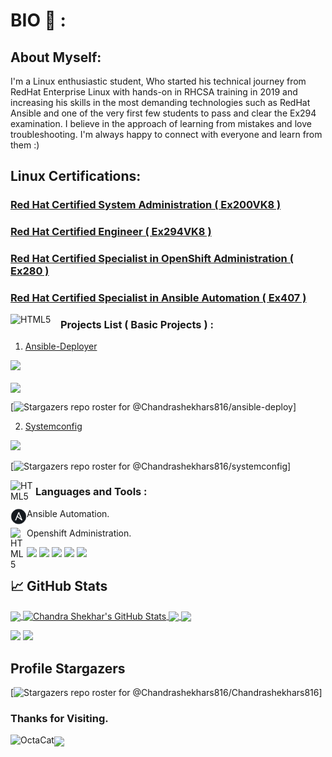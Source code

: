# BIO 🔭 :

## About Myself:

 I'm a Linux enthusiastic student, Who started his technical journey from RedHat Enterprise Linux with hands-on in RHCSA training in 2019 and increasing his skills in the most demanding technologies such as RedHat Ansible and one of the very first few students to pass and clear the Ex294 examination. I believe in the approach of learning from mistakes and love troubleshooting. I'm always happy to connect with everyone and learn from them :) 

## Linux Certifications:

### [Red Hat Certified System Administration ( Ex200VK8 ) ](https://rhtapps.redhat.com/certifications/badge/verify/3SZTEWBQRSMI4TLSAEV33ABYC4AEQU3CUPSQX2KSDXT6RW46LQ3T7ULZ55KZZ56SKO7EQ3ETTLYZQ4U5NQYTCNA62RUWOCM34WWBUYQ=)
### [Red Hat Certified Engineer ( Ex294VK8 )](https://rhtapps.redhat.com/certifications/badge/verify/3SZTEWBQRSMI4TLSAEV33ABYC4AEQU3CUPSQX2KSDXT6RW46LQ3XCZJWRJNV7ILTXVE4I6VB7OTCG4U5NQYTCNA62RUWOCM34WWBUYQ=)
### [Red Hat Certified Specialist in OpenShift Administration ( Ex280 )](https://rhtapps.redhat.com/certifications/badge/verify/3SZTEWBQRSMI4TLSAEV33ABYC4AEQU3CUPSQX2KSDXT6RW46LQ3USGMBTDNSOFVX22WYNJ63KCC3BBTAOIVCQWO7U3Z7NRP66BA673I=)
### [Red Hat Certified Specialist in Ansible Automation ( Ex407 )](https://rhtapps.redhat.com/certifications/badge/verify/3SZTEWBQRSMI4TLSAEV33ABYC4AEQU3CUPSQX2KSDXT6RW46LQ34UFHA6EGV4MX6OEQWWNEDUIWXWPUWTPNOZCAXTQD32BJ2PLFPHS3STVWDCMJUD3KGSZYJTPS2YGTCOKOWYMJRGQPNI2LHBGN6LLA2MI======)

<img align="left" alt="HTML5" width="80px" src="https://media.giphy.com/media/ZVik7pBtu9dNS/giphy.gif" />

### Projects List ( Basic Projects ) :
1. [Ansible-Deployer](https://github.com/Chandrashekhars816/ansible-deploy/blob/main/README.md)

![](https://img.shields.io/github/commit-activity/m/Chandrashekhars816/ansible-deploy)

<a href="https://github.com/Chandrashekhars816/ansible-deploy">
  <img align="center" src="https://github-readme-stats.vercel.app/api/pin/?username=Chandrashekhars816&repo=ansible-deploy&title_color=ffffff&text_color=c9cacc&icon_color=2bbc8a&bg_color=1d1f21" />
</a>

[![Stargazers repo roster for @Chandrashekhars816/ansible-deploy](https://reporoster.com/stars/Chandrashekhars816/ansible-deploy)]

2. [Systemconfig](https://github.com/Chandrashekhars816/systemconfig/blob/master/README.md)

![](https://img.shields.io/github/commit-activity/m/Chandrashekhars816/systemconfig)

[![Stargazers repo roster for @Chandrashekhars816/systemconfig](https://reporoster.com/stars/Chandrashekhars816/systemconfig)]

<img align="left" alt="HTML5" width="40px" src="https://media.giphy.com/media/StcrDoMb4eSXn80J0J/giphy.gif" />

### Languages and Tools :

<img align="left" alt="HTML5" width="26px" src="https://raw.githubusercontent.com/github/explore/80688e429a7d4ef2fca1e82350fe8e3517d3494d/topics/ansible/ansible.png" />

Ansible Automation.

<img align="left" alt="HTML5" width="26px" src="https://upload.wikimedia.org/wikipedia/commons/thumb/3/3a/OpenShift-LogoType.svg/561px-OpenShift-LogoType.svg.png" />

Openshift Administration.

![](https://img.shields.io/badge/OS-Linux-informational?style=flat&logo=linux&logoColor=white&color=2bbc8a)
![](https://img.shields.io/badge/Shell-Bash-informational?style=flat&logo=gnu-bash&logoColor=white&color=2bbc8a) 
![](https://img.shields.io/badge/Tools-Docker-informational?style=flat&logo=docker&logoColor=white&color=2bbc8a)
![](https://img.shields.io/badge/Tools-Kubernetes-informational?style=flat&logo=kubernetes&logoColor=white&color=2bbc8a)
![](https://img.shields.io/badge/Tools-Red_Hat_OpenShift-informational?style=flat&logo=red-hat-open-shift&logoColor=white&color=2bbc8a)

## &#x1f4c8; GitHub Stats

<a href="https://github.com/Chandrashekhars816/Chandrashekhars816">
  <img align="center" src="https://github-readme-stats.vercel.app/api/top-langs/?username=Chandrashekhars816&hide=java,html&title_color=ffffff&text_color=c9cacc&icon_color=2bbc8a&bg_color=1d1f21" />
</a>
<a href="https://github.com/Chandrashekhars816/Chandrashekhars816">
  <img align="center" src="https://github-readme-stats.vercel.app/api?username=Chandrashekhars816&show_icons=true&line_height=27&count_private=true&title_color=ffffff&text_color=c9cacc&icon_color=2bbc8a&bg_color=1d1f21" alt="Chandra Shekhar's GitHub Stats" />
</a>
<a href="https://github.com/Chandrashekhars816/ansible-deploy">
  <img align="center" src="https://github-readme-stats.vercel.app/api/pin/?username=Chandrashekhars816&repo=ansible-deploy&title_color=ffffff&text_color=c9cacc&icon_color=2bbc8a&bg_color=1d1f21" />
</a>
<a href="https://github.com/Chandrashekhars816/systemconfig">
  <img align="center" src="https://github-readme-stats.vercel.app/api/pin/?username=Chandrashekhars816&repo=systemconfig&title_color=ffffff&text_color=c9cacc&icon_color=2bbc8a&bg_color=1d1f21" />
</a>

![](https://img.shields.io/github/stars/Chandrashekhars816?style=social)
![](https://img.shields.io/github/followers/Chandrashekhars816?style=social)

## Profile Stargazers

[![Stargazers repo roster for @Chandrashekhars816/Chandrashekhars816](https://reporoster.com/stars/Chandrashekhars816/Chandrashekhars816)]

### Thanks for Visiting.

<img align='center' src="https://visitor-badge.glitch.me/badge?page_id=Chandrashekhars816.Chandrashekhars816.visitor-badge">

<img align="left" alt="OctaCat" src="https://octocat-generator-assets.githubusercontent.com/my-octocat-1612526199002.png" />

